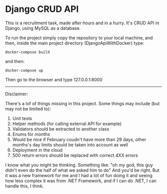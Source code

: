 # Django CRUD API

This is a recruitment task, made after hours and in a hurry.
It's CRUD API in Django, using MySQL as a database.

To run the project simply copy the repository to your local machine, and then, inside the main project directory (DjangoApiWithDocker) type:

`docker-compose build`

and then:

`docker-compose up`

Then go to the browser and type 127.0.0.1:8000

---

Disclaimer:

There's a lof of things missing in this project. Some things may include (but may not be limited to):

1. Unit tests
2. Helper methods (for calling external API for example)
3. Validators should be extracted to another class
4. Enums for months
5. Would be nice if February coudn't have more than 29 days, other months's day limits should be taken into account as well
6. Deployment in the cloud
7. 500 return errors should be replaced with correct 4XX errors

I know what you might be thinking. Something like: "oh my god, this guy didn't even do the half of what we asked him to do"
And you'd be right. But it was a new framework for me and I had a lot of fun doing it and seeing how less complex it was from .NET Framework, and if I can do .NET, I can handle this, I think. 
